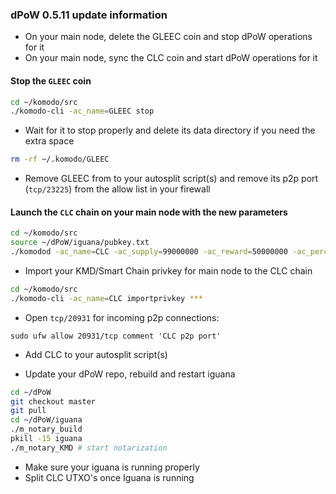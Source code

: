 ### dPoW 0.5.11 update information

- On your main node, delete the GLEEC coin and stop dPoW operations for it
- On your main node, sync the CLC coin and start dPoW operations for it

#### Stop the `GLEEC` coin

```bash
cd ~/komodo/src
./komodo-cli -ac_name=GLEEC stop
```

- Wait for it to stop properly and delete its data directory if you need the extra space

```bash
rm -rf ~/.komodo/GLEEC
```

- Remove GLEEC from to your autosplit script(s) and remove its p2p port (`tcp/23225`) from the allow list in your firewall

#### Launch the `CLC` chain on your main node with the new parameters

```bash
cd ~/komodo/src
source ~/dPoW/iguana/pubkey.txt
./komodod -ac_name=CLC -ac_supply=99000000 -ac_reward=50000000 -ac_perc=100000000 -ac_founders=1 -ac_cc=45 -ac_public=1 -ac_snapshot=1440 -ac_pubkey=02df9bda7bfe2bcaa938b29a399fb0ba58cfb6cc3ddc0001062a600f60a8237ad9 -addnode=node.cryptocollider.com -ac_adaptivepow=6 -pubkey=$pubkey &
```

- Import your KMD/Smart Chain privkey for main node to the CLC chain

```bash
cd ~/komodo/src
./komodo-cli -ac_name=CLC importprivkey ***
```

- Open `tcp/20931` for incoming p2p connections:

```
sudo ufw allow 20931/tcp comment 'CLC p2p port'
```

- Add CLC to your autosplit script(s)

- Update your dPoW repo, rebuild and restart iguana

```bash
cd ~/dPoW
git checkout master
git pull
cd ~/dPoW/iguana
./m_notary_build
pkill -15 iguana
./m_notary_KMD # start notarization
```

- Make sure your iguana is running properly
- Split CLC UTXO's once Iguana is running
